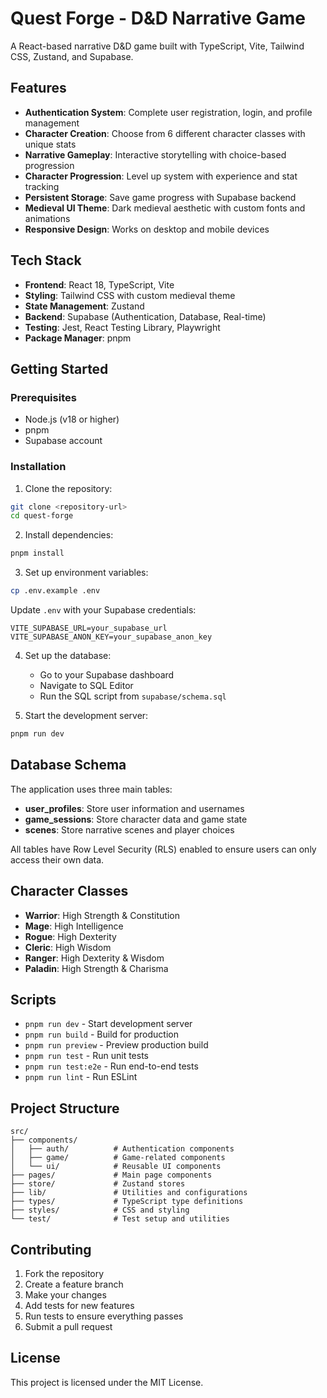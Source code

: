 # Quest Forge - D&D Narrative Game

A React-based narrative D&D game built with TypeScript, Vite, Tailwind CSS, Zustand, and Supabase.

## Features

- **Authentication System**: Complete user registration, login, and profile management
- **Character Creation**: Choose from 6 different character classes with unique stats
- **Narrative Gameplay**: Interactive storytelling with choice-based progression
- **Character Progression**: Level up system with experience and stat tracking
- **Persistent Storage**: Save game progress with Supabase backend
- **Medieval UI Theme**: Dark medieval aesthetic with custom fonts and animations
- **Responsive Design**: Works on desktop and mobile devices

## Tech Stack

- **Frontend**: React 18, TypeScript, Vite
- **Styling**: Tailwind CSS with custom medieval theme
- **State Management**: Zustand
- **Backend**: Supabase (Authentication, Database, Real-time)
- **Testing**: Jest, React Testing Library, Playwright
- **Package Manager**: pnpm

## Getting Started

### Prerequisites

- Node.js (v18 or higher)
- pnpm
- Supabase account

### Installation

1. Clone the repository:
```bash
git clone <repository-url>
cd quest-forge
```

2. Install dependencies:
```bash
pnpm install
```

3. Set up environment variables:
```bash
cp .env.example .env
```

Update `.env` with your Supabase credentials:
```
VITE_SUPABASE_URL=your_supabase_url
VITE_SUPABASE_ANON_KEY=your_supabase_anon_key
```

4. Set up the database:
   - Go to your Supabase dashboard
   - Navigate to SQL Editor
   - Run the SQL script from `supabase/schema.sql`

5. Start the development server:
```bash
pnpm run dev
```

## Database Schema

The application uses three main tables:

- **user_profiles**: Store user information and usernames
- **game_sessions**: Store character data and game state
- **scenes**: Store narrative scenes and player choices

All tables have Row Level Security (RLS) enabled to ensure users can only access their own data.

## Character Classes

- **Warrior**: High Strength & Constitution
- **Mage**: High Intelligence
- **Rogue**: High Dexterity
- **Cleric**: High Wisdom
- **Ranger**: High Dexterity & Wisdom
- **Paladin**: High Strength & Charisma

## Scripts

- `pnpm run dev` - Start development server
- `pnpm run build` - Build for production
- `pnpm run preview` - Preview production build
- `pnpm run test` - Run unit tests
- `pnpm run test:e2e` - Run end-to-end tests
- `pnpm run lint` - Run ESLint

## Project Structure

```
src/
├── components/
│   ├── auth/          # Authentication components
│   ├── game/          # Game-related components
│   └── ui/            # Reusable UI components
├── pages/             # Main page components
├── store/             # Zustand stores
├── lib/               # Utilities and configurations
├── types/             # TypeScript type definitions
├── styles/            # CSS and styling
└── test/              # Test setup and utilities
```

## Contributing

1. Fork the repository
2. Create a feature branch
3. Make your changes
4. Add tests for new features
5. Run tests to ensure everything passes
6. Submit a pull request

## License

This project is licensed under the MIT License.